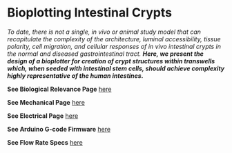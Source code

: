 # Bioplotting Intestinal Crypts
<p style="text-align: center;">
  
_To date, there is not a single, in vivo or animal study model that can recapitulate the complexity of the architecture, luminal accessibility, tissue polarity, cell migration, and cellular responses of in vivo intestinal crypts in the normal and diseased gastrointestinal tract._ _**Here, we present the design of a bioplotter for creation of crypt structures within transwells which, when seeded with intestinal stem cells, should achieve complexity highly representative of the human intestines.**_


**See Biological Relevance Page** [here](/Bioplotting-Crypts/Biological-Revelvance)



**See Mechanical Page** [here](/Bioplotting-Crypts/Mechanical-Assembly)



**See Electrical Page** [here](/Bioplotting-Crypts/Electrical-Assembly)



**See Arduino G-code Firmware** [here](/Bioplotting-Crypts/Arduino-G-Code)



**See Flow Rate Specs** [here](/Bioplotting-Crypts/Specs)

